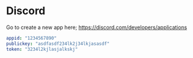 # Discord

Go to create a new app here; https://discord.com/developers/applications

```yaml title="config.discord.yaml"
appid: "1234567890"
publickey: "asdfasdf234lk2j34lkjasasdf"
token: "3234l2kjlasjalkskj"
```

